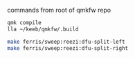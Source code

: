 commands from root of qmkfw repo
```sh
qmk compile
lla ~/keeb/qmkfw/.build

make ferris/sweep:reezi:dfu-split-left
make ferris/sweep:reezi:dfu-split-right
```
